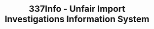 ---
bigquery: https://console.cloud.google.com/bigquery?p=patents-public-data&d=usitc_investigations&page=dataset&project=sheets-management-319211
citation: US International Trade Commission 337Info Unfair Import Investigations Information
  System
contributors: US International Trade Comission
cost: None
description: US International Trade Commission 337Info Unfair Import Investigations
  Information System contains data on investigations done under Section 337. Section
  337 declares the infringement of certain statutory intellectual property rights
  and other forms of unfair competition in import trade to be unlawful practices.
  Most Section 337 investigations involve allegations of patent or registered trademark
  infringement.
documentation: FAQ and tutorial available on the site
last_edit: 04/10/2022, 14:41:42
location: https://pubapps2.usitc.gov/337external/
maintained_by: US International Trade Comission
schema_fields:
- targetDate
- finalIdOnViolationIssue
- aljAssigned
- finalDetViolation
- teoIdIssueDate
- dateOfPublicationFrNotice
- patentNumber
- currentActiveALJ
- complainant
- finalIdOnViolationDue
- invUnfairAct
- gcAttorney
- ouiiAttorney
- trademarkNumbers
- cafcAppeals
- lastUpdated
- publication_number
- internalRemand
- issueDateOtherNonFinal
- teoIdDueDate
- title
- docketNo
- copyrightNumbers
- ouiiParticipation
- dateComplaintFiled
- patentNumbers
- teoReliefGranted
- startDateMarkmanHearing
- investigationTermDate
- htsNumbers
- finalDetNoViolation
- endDateMarkmanHearing
- investigationNo
- actualEndDateEvidHear
- id
- respondent
- scheduledStartDateEvidHear
- markmanHearing
- teoProceedingInvolved
- dateCreated
- investigationType
- scheduledEndDateEvidHear
- currentStatus
- actualStartDateEvidHear
shortname: unfair_import_investigations
tags:
- import
- legal
- trade
timeframe: 2008-2021 (prior to 2008 downloadable as a JSON file)
title: 337Info - Unfair Import Investigations Information System
uuid: 2721f5ec-e599-4890-9265-9706719fc71e
---